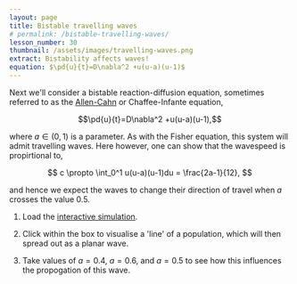 ```yaml
---
layout: page
title: Bistable travelling waves
# permalink: /bistable-travelling-waves/
lesson_number: 30
thumbnail: /assets/images/travelling-waves.png
extract: Bistability affects waves!
equation: $\pd{u}{t}=D\nabla^2 +u(u-a)(u-1)$
---
```



Next we'll consider a bistable reaction-diffusion equation, sometimes referred to as the [Allen-Cahn]([https://people.maths.ox.ac.uk/trefethen/pdectb/allen2.pdf](https://people.maths.ox.ac.uk/trefethen/pdectb/allen2.pdf)) or Chaffee-Infante equation,

$$\pd{u}{t}=D\nabla^2 +u(u-a)(u-1),$$

where $a \in (0,1)$ is a parameter. As with the Fisher equation, this system will admit travelling waves. Here however, one can show that the wavespeed is propirtional to,

$$
c \propto \int_0^1 u(u-a)(u-1)du = \frac{2a-1}{12},
$$

and hence we expect the waves to change their direction of travel when $a$ crosses the value $0.5$. 

1. Load the [interactive simulation](/sim/?preset=bistableTravellingWave). 

1. Click within the box to visualise a 'line' of a population, which will then spread out as a planar wave. 

1. Take values of $a=0.4$, $a=0.6$, and $a=0.5$ to see how this influences the propogation of this wave.
